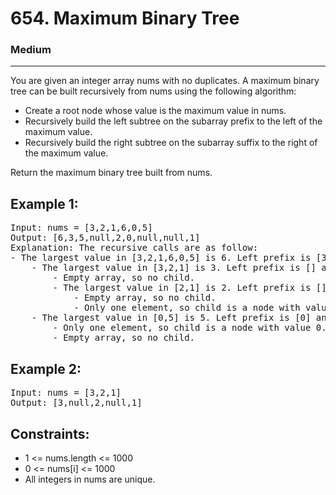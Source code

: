 # 654. Maximum Binary Tree

### Medium

---

You are given an integer array nums with no duplicates. A maximum binary tree can be built recursively from nums using the following algorithm:

- Create a root node whose value is the maximum value in nums.
- Recursively build the left subtree on the subarray prefix to the left of the maximum value.
- Recursively build the right subtree on the subarray suffix to the right of the maximum value.

Return the maximum binary tree built from nums.

## Example 1:

<pre>
Input: nums = [3,2,1,6,0,5]
Output: [6,3,5,null,2,0,null,null,1]
Explanation: The recursive calls are as follow:
- The largest value in [3,2,1,6,0,5] is 6. Left prefix is [3,2,1] and right suffix is [0,5].
    - The largest value in [3,2,1] is 3. Left prefix is [] and right suffix is [2,1].
        - Empty array, so no child.
        - The largest value in [2,1] is 2. Left prefix is [] and right suffix is [1].
            - Empty array, so no child.
            - Only one element, so child is a node with value 1.
    - The largest value in [0,5] is 5. Left prefix is [0] and right suffix is [].
        - Only one element, so child is a node with value 0.
        - Empty array, so no child.
</pre>

## Example 2:

<pre>
Input: nums = [3,2,1]
Output: [3,null,2,null,1]
</pre>

## Constraints:

- 1 <= nums.length <= 1000
- 0 <= nums[i] <= 1000
- All integers in nums are unique.
